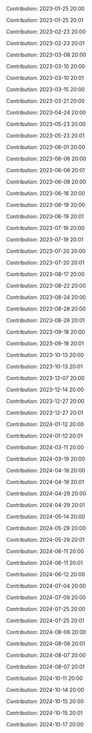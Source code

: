Contribution: 2023-01-25 20:00

Contribution: 2023-01-25 20:01

Contribution: 2023-02-23 20:00

Contribution: 2023-02-23 20:01

Contribution: 2023-03-08 20:00

Contribution: 2023-03-10 20:00

Contribution: 2023-03-10 20:01

Contribution: 2023-03-15 20:00

Contribution: 2023-03-21 20:00

Contribution: 2023-04-24 20:00

Contribution: 2023-05-23 20:00

Contribution: 2023-05-23 20:01

Contribution: 2023-06-01 20:00

Contribution: 2023-06-06 20:00

Contribution: 2023-06-06 20:01

Contribution: 2023-06-08 20:00

Contribution: 2023-06-16 20:00

Contribution: 2023-06-19 20:00

Contribution: 2023-06-19 20:01

Contribution: 2023-07-19 20:00

Contribution: 2023-07-19 20:01

Contribution: 2023-07-20 20:00

Contribution: 2023-07-20 20:01

Contribution: 2023-08-17 20:00

Contribution: 2023-08-22 20:00

Contribution: 2023-08-24 20:00

Contribution: 2023-08-28 20:00

Contribution: 2023-08-28 20:01

Contribution: 2023-09-18 20:00

Contribution: 2023-09-18 20:01

Contribution: 2023-10-13 20:00

Contribution: 2023-10-13 20:01

Contribution: 2023-12-07 20:00

Contribution: 2023-12-14 20:00

Contribution: 2023-12-27 20:00

Contribution: 2023-12-27 20:01

Contribution: 2024-01-12 20:00

Contribution: 2024-01-12 20:01

Contribution: 2024-03-11 20:00

Contribution: 2024-03-19 20:00

Contribution: 2024-04-18 20:00

Contribution: 2024-04-18 20:01

Contribution: 2024-04-29 20:00

Contribution: 2024-04-29 20:01

Contribution: 2024-05-14 20:00

Contribution: 2024-05-29 20:00

Contribution: 2024-05-29 20:01

Contribution: 2024-06-11 20:00

Contribution: 2024-06-11 20:01

Contribution: 2024-06-12 20:00

Contribution: 2024-07-04 20:00

Contribution: 2024-07-09 20:00

Contribution: 2024-07-25 20:00

Contribution: 2024-07-25 20:01

Contribution: 2024-08-06 20:00

Contribution: 2024-08-06 20:01

Contribution: 2024-08-07 20:00

Contribution: 2024-08-07 20:01

Contribution: 2024-10-11 20:00

Contribution: 2024-10-14 20:00

Contribution: 2024-10-15 20:00

Contribution: 2024-10-15 20:01

Contribution: 2024-10-17 20:00

